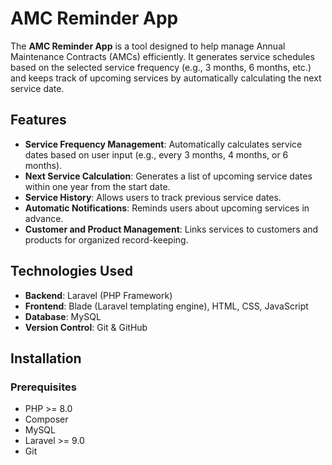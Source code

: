 # AMC Reminder App

The **AMC Reminder App** is a tool designed to help manage Annual Maintenance Contracts (AMCs) efficiently. It generates service schedules based on the selected service frequency (e.g., 3 months, 6 months, etc.) and keeps track of upcoming services by automatically calculating the next service date.

## Features

- **Service Frequency Management**: Automatically calculates service dates based on user input (e.g., every 3 months, 4 months, or 6 months).
- **Next Service Calculation**: Generates a list of upcoming service dates within one year from the start date.
- **Service History**: Allows users to track previous service dates.
- **Automatic Notifications**: Reminds users about upcoming services in advance.
- **Customer and Product Management**: Links services to customers and products for organized record-keeping.

## Technologies Used

- **Backend**: Laravel (PHP Framework)
- **Frontend**: Blade (Laravel templating engine), HTML, CSS, JavaScript
- **Database**: MySQL
- **Version Control**: Git & GitHub

## Installation

### Prerequisites

- PHP >= 8.0
- Composer
- MySQL
- Laravel >= 9.0
- Git



